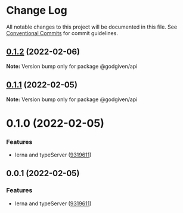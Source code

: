 # Change Log

All notable changes to this project will be documented in this file.
See [Conventional Commits](https://conventionalcommits.org) for commit guidelines.

## [0.1.2](https://github.com/godgiven-project/typeServerLib/compare/v0.1.1...v0.1.2) (2022-02-06)

**Note:** Version bump only for package @godgiven/api





## [0.1.1](https://github.com/godgiven-project/typeServerLib/compare/v0.1.0...v0.1.1) (2022-02-05)

**Note:** Version bump only for package @godgiven/api





# 0.1.0 (2022-02-05)


### Features

* lerna and typeServer ([9319611](https://github.com/godgiven-project/typeServerLib/commit/9319611c8a75a9d1cec4fcf9f41b413d37d3edf4))






## 0.0.1 (2022-02-05)


### Features

* lerna and typeServer ([9319611](https://github.com/godgiven-project/typeServerLib/commit/9319611c8a75a9d1cec4fcf9f41b413d37d3edf4))
